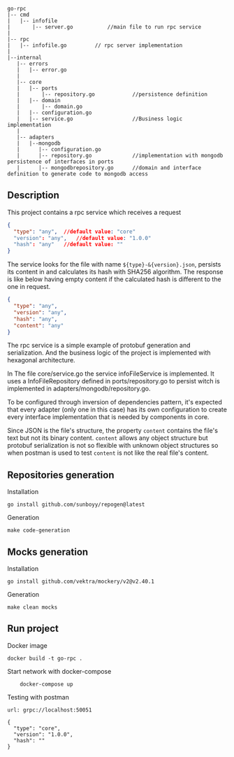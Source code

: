 


```
go-rpc
|-- cmd
|   |-- infofile
|       |-- server.go			//main file to run rpc service
|
|-- rpc
|   |-- infofile.go         // rpc server implementation
|
|--internal
   |-- errors
   |   |-- error.go
   |
   |-- core
   |   |-- ports
   |       |-- repository.go			//persistence definition
   |   |-- domain
   |       |-- domain.go
   |   |-- configuration.go
   |   |-- service.go 					//Business logic implementation
   |
   |-- adapters
   |   |--mongodb
   |      |-- configuration.go
   |      |-- repository.go 			//implementation with mongodb persistence of interfaces in ports
   |      |-- mongodbrepository.go		//domain and interface definition to generate code to mongodb access
```
## Description
This project contains a rpc service which receives a request 
```json
{
  "type": "any",  //default value: "core"
  "version": "any",   //default value: "1.0.0"
  "hash": "any"   //default value: ""
}
``` 
The service looks for the file with name `${type}-&{version}.json`, persists its content in and calculates its hash with SHA256 algorithm. 
The response is like below having empty content if the calculated hash is different to the one in request. 
```json
{
  "type": "any",
  "version": "any",
  "hash": "any",
  "content": "any"
}
```

The rpc service is a simple example of protobuf generation and serialization. And the business logic of the project is implemented with hexagonal 
architecture. 

In The file core/service.go the service infoFileService is implemented. It uses a InfoFileRepository defined in ports/repository.go to persist 
witch is implemented in adapters/mongodb/repository.go.

To be configured through inversion of dependencies pattern, it's expected that every adapter (only one in this case) has its own configuration to 
create every interface implementation that is needed by components in core.

Since JSON is the file's structure, the property `content` contains the file's text but not its binary content. `content` allows any object 
structure but protobuf serialization is not so flexible with unknown object structures so when postman is used to test `content` is not like the 
real file's content.

## Repositories generation
Installation
```
go install github.com/sunboyy/repogen@latest
```
Generation
```
make code-generation
```
## Mocks generation
Installation
```
go install github.com/vektra/mockery/v2@v2.40.1
```
Generation
```
make clean mocks
```

## Run project
Docker image
```
docker build -t go-rpc .
```
Start network with docker-compose
```
    docker-compose up
```
Testing with postman
```
url: grpc://localhost:50051

{
  "type": "core",
  "version": "1.0.0",
  "hash": ""
}
```